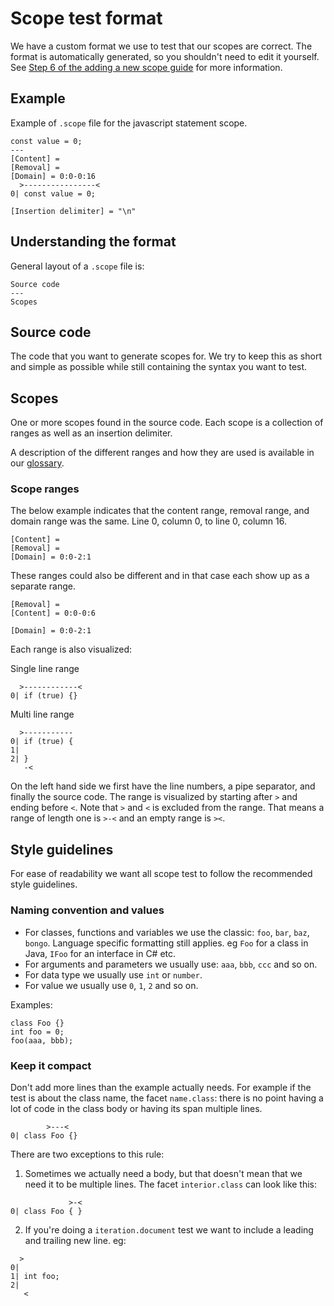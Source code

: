 # Scope test format

We have a custom format we use to test that our scopes are correct. The format is automatically generated, so you shouldn't need to edit it yourself. See [Step 6 of the adding a new scope guide](./adding-a-new-scope.md#6-update-the-tests) for more information.

## Example

Example of `.scope` file for the javascript statement scope.

```
const value = 0;
---
[Content] =
[Removal] =
[Domain] = 0:0-0:16
  >----------------<
0| const value = 0;

[Insertion delimiter] = "\n"
```

## Understanding the format

General layout of a `.scope` file is:

```
Source code
---
Scopes
```

## Source code

The code that you want to generate scopes for. We try to keep this as short and simple as possible while still containing the syntax you want to test.

## Scopes

One or more scopes found in the source code. Each scope is a collection of ranges as well as an insertion delimiter.

A description of the different ranges and how they are used is available in our [glossary](../user/glossary.md).

### Scope ranges

The below example indicates that the content range, removal range, and domain range was the same. Line 0, column 0, to line 0, column 16.

```
[Content] =
[Removal] =
[Domain] = 0:0-2:1
```

These ranges could also be different and in that case each show up as a separate range.

```
[Removal] =
[Content] = 0:0-0:6

[Domain] = 0:0-2:1
```

Each range is also visualized:

Single line range

```
  >------------<
0| if (true) {}
```

Multi line range

```
  >-----------
0| if (true) {
1|
2| }
   -<
```

On the left hand side we first have the line numbers, a pipe separator, and finally the source code. The range is visualized by starting after `>` and ending before `<`. Note that `>` and `<` is excluded from the range. That means a range of length one is `>-<` and an empty range is `><`.

## Style guidelines

For ease of readability we want all scope test to follow the recommended style guidelines.

### Naming convention and values

- For classes, functions and variables we use the classic: `foo`, `bar`, `baz`, `bongo`. Language specific formatting still applies. eg `Foo` for a class in Java, `IFoo` for an interface in C# etc.
- For arguments and parameters we usually use: `aaa`, `bbb`, `ccc` and so on.
- For data type we usually use `int` or `number`.
- For value we usually use `0`, `1`, `2` and so on.

Examples:

```
class Foo {}
int foo = 0;
foo(aaa, bbb);
```

### Keep it compact

Don't add more lines than the example actually needs. For example if the test is about the class name, the facet `name.class`: there is no point having a lot of code in the class body or having its span multiple lines.

```
        >---<
0| class Foo {}
```

There are two exceptions to this rule:

1. Sometimes we actually need a body, but that doesn't mean that we need it to be multiple lines. The facet `interior.class` can look like this:

```
             >-<
0| class Foo { }
```

2. If you're doing a `iteration.document` test we want to include a leading and trailing new line. eg:

```
  >
0|
1| int foo;
2|
   <
```
